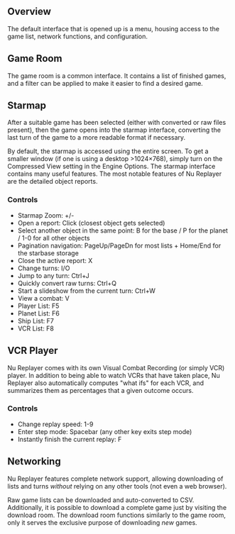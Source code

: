 ## Overview
The default interface that is opened up is a menu, housing access to the game list, network functions, and configuration.

## Game Room
The game room is a common interface. It contains a list of finished games, and a filter can be applied to make it easier to find a desired game.

## Starmap
After a suitable game has been selected (either with converted or raw files present), then the game opens into the starmap interface, converting the last turn of the game to a more readable format if necessary.

By default, the starmap is accessed using the entire screen. To get a smaller window (if one is using a desktop &gt;1024&times;768), simply turn on the Compressed View setting in the Engine Options. The starmap interface contains many useful features. The most notable features of Nu Replayer are the detailed object reports.

### Controls
* Starmap Zoom: +/-
* Open a report: Click (closest object gets selected)
* Select another object in the same point: B for the base / P for the planet / 1-0 for all other objects
* Pagination navigation: PageUp/PageDn for most lists + Home/End for the starbase storage
* Close the active report: X
* Change turns: I/O
* Jump to any turn: Ctrl+J
* Quickly convert raw turns: Ctrl+Q
* Start a slideshow from the current turn: Ctrl+W
* View a combat: V
* Player List: F5
* Planet List: F6
* Ship List: F7
* VCR List: F8

## VCR Player
Nu Replayer comes with its own Visual Combat Recording (or simply VCR) player. In addition to being able to watch VCRs that have taken place, Nu Replayer also automatically computes "what ifs" for each VCR, and summarizes them as percentages that a given outcome occurs.

### Controls
* Change replay speed: 1-9
* Enter step mode: Spacebar (any other key exits step mode)
* Instantly finish the current replay: F

## Networking
Nu Replayer features complete network support, allowing downloading of lists and turns *without* relying on any other tools (not even a web browser).

Raw game lists can be downloaded and auto-converted to CSV. Additionally, it is possible to download a complete game just by visiting the download room. The download room functions similarly to the game room, only it serves the exclusive purpose of downloading *new* games.
